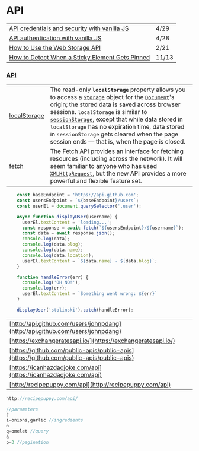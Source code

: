 # API

|  |  |
| :--- | :--- |
| [API credentials and security with vanilla JS](https://gomakethings.com/api-credentials-and-security-with-vanilla-js/) | 4/29 |
| [API authentication with vanilla JS](https://gomakethings.com/api-authentication-with-vanilla-js/) | 4/28 |
| [How to Use the Web Storage API](https://blog.bitsrc.io/localstorage-sessionstorage-the-web-storage-of-the-web-6b7ca51c8b2a) | 2/21 |
| [How to Detect When a Sticky Element Gets Pinned](https://davidwalsh.name/detect-sticky?utm_source=Responsive+Design+Weekly&utm_campaign=f46addca91-RWD_Newsletter_435&utm_medium=email&utm_term=0_df65b6d7c8-f46addca91-59185629) | 11/13 |

### [API](https://developer.mozilla.org/en-US/docs/Web/API)

|  |  |
| :--- | :--- |
| [localStorage](https://developer.mozilla.org/en-US/docs/Web/API/Window/localStorage) | The read-only **`localStorage`** property allows you to access a [`Storage`](https://developer.mozilla.org/en-US/docs/Web/API/Storage) object for the [`Document`](https://developer.mozilla.org/en-US/docs/Web/API/Document)'s origin; the stored data is saved across browser sessions. `localStorage` is similar to [`sessionStorage`](https://developer.mozilla.org/en-US/docs/Web/API/Window/sessionStorage), except that while data stored in `localStorage` has no expiration time, data stored in `sessionStorage` gets cleared when the page session ends — that is, when the page is closed. |
| [fetch](https://developer.mozilla.org/en-US/docs/Web/API/Fetch_API) | The Fetch API provides an interface for fetching resources \(including across the network\). It will seem familiar to anyone who has used [`XMLHttpRequest`](https://developer.mozilla.org/en-US/docs/Web/API/XMLHttpRequest), but the new API provides a more powerful and flexible feature set. |

```javascript
    const baseEndpoint = 'https://api.github.com';
    const usersEndpoint = `${baseEndpoint}/users`;
    const userEl = document.querySelector('.user');

    async function displayUser(username) {
      userEl.textContent = 'loading...';
      const response = await fetch(`${usersEndpoint}/${username}`);
      const data = await response.json();
      console.log(data);
      console.log(data.blog);
      console.log(data.name);
      console.log(data.location);
      userEl.textContent = `${data.name} - ${data.blog}`;
    }

    function handleError(err) {
      console.log('OH NO!');
      console.log(err);
      userEl.textContent = `Something went wrong: ${err}`
    }

    displayUser('stolinski').catch(handleError);
```

|  |  |
| :--- | :--- |
| [http://api.github.com/users/johnpdang](http://api.github.com/users/johnpdang) |  |
| [https://exchangeratesapi.io/](https://exchangeratesapi.io/) |  |
| [https://github.com/public-apis/public-apis](https://github.com/public-apis/public-apis) |  |
| [https://icanhazdadjoke.com/api](https://icanhazdadjoke.com/api) |  |
| [http://recipepuppy.com/api](http://recipepuppy.com/api) |  |

```javascript
http://recipepuppy.com/api/

//parameters
?
i=onions,garlic //ingredients
&
q=omelet //query
&
p=3 //pagination


```

